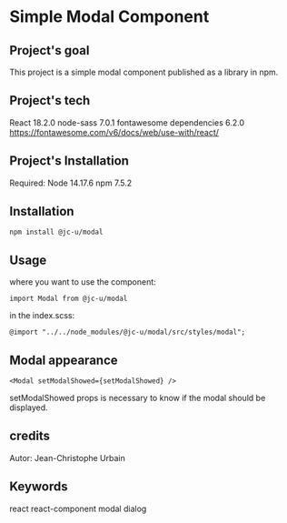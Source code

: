 # Simple Modal Component

## Project's goal

This project is a simple modal component published as a library in npm.

## Project's tech

React 18.2.0
node-sass 7.0.1
fontawesome dependencies 6.2.0 https://fontawesome.com/v6/docs/web/use-with/react/

## Project's Installation

Required:
Node 14.17.6
npm 7.5.2

## Installation

`npm install @jc-u/modal`

## Usage

where you want to use the component:

`import Modal from @jc-u/modal`

in the index.scss:

`@import "../../node_modules/@jc-u/modal/src/styles/modal";`

## Modal appearance

`<Modal setModalShowed={setModalShowed} />`

setModalShowed props is necessary to know if the modal should be displayed.

## credits

Autor: Jean-Christophe Urbain

## Keywords

react react-component modal dialog
